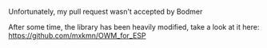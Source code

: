 Unfortunately, my pull request wasn't accepted by Bodmer

After some time, the library has been heavily modified, take a look at it here: https://github.com/mxkmn/OWM_for_ESP
